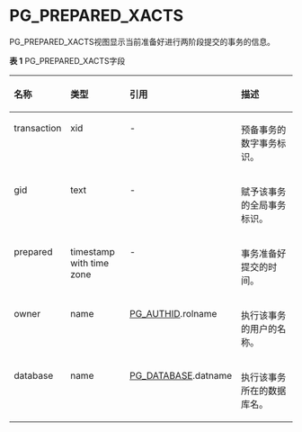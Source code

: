 # PG\_PREPARED\_XACTS<a name="ZH-CN_TOPIC_0289900641"></a>

PG\_PREPARED\_XACTS视图显示当前准备好进行两阶段提交的事务的信息。

**表 1**  PG\_PREPARED\_XACTS字段

<a name="zh-cn_topic_0283136574_zh-cn_topic_0237122426_zh-cn_topic_0059777963_tec9b4660705d49f58f7e7e00efd41fca"></a>
<table><thead align="left"><tr id="zh-cn_topic_0283136574_zh-cn_topic_0237122426_zh-cn_topic_0059777963_r7b944bb569304737a094c9a9c7908029"><th class="cellrowborder" valign="top" width="16.09%" id="mcps1.2.5.1.1"><p id="zh-cn_topic_0283136574_zh-cn_topic_0237122426_zh-cn_topic_0059777963_a16cfd17470814f74b13233e1191dff41"><a name="zh-cn_topic_0283136574_zh-cn_topic_0237122426_zh-cn_topic_0059777963_a16cfd17470814f74b13233e1191dff41"></a><a name="zh-cn_topic_0283136574_zh-cn_topic_0237122426_zh-cn_topic_0059777963_a16cfd17470814f74b13233e1191dff41"></a>名称</p>
</th>
<th class="cellrowborder" valign="top" width="24.48%" id="mcps1.2.5.1.2"><p id="zh-cn_topic_0283136574_zh-cn_topic_0237122426_zh-cn_topic_0059777963_a20215cc211a24cfe85aa651412131b58"><a name="zh-cn_topic_0283136574_zh-cn_topic_0237122426_zh-cn_topic_0059777963_a20215cc211a24cfe85aa651412131b58"></a><a name="zh-cn_topic_0283136574_zh-cn_topic_0237122426_zh-cn_topic_0059777963_a20215cc211a24cfe85aa651412131b58"></a>类型</p>
</th>
<th class="cellrowborder" valign="top" width="22.18%" id="mcps1.2.5.1.3"><p id="zh-cn_topic_0283136574_zh-cn_topic_0237122426_zh-cn_topic_0059777963_a25549aafc66348059aa4aac2af6bacc6"><a name="zh-cn_topic_0283136574_zh-cn_topic_0237122426_zh-cn_topic_0059777963_a25549aafc66348059aa4aac2af6bacc6"></a><a name="zh-cn_topic_0283136574_zh-cn_topic_0237122426_zh-cn_topic_0059777963_a25549aafc66348059aa4aac2af6bacc6"></a>引用</p>
</th>
<th class="cellrowborder" valign="top" width="37.25%" id="mcps1.2.5.1.4"><p id="zh-cn_topic_0283136574_zh-cn_topic_0237122426_zh-cn_topic_0059777963_accbebaa4fb444945b8185ec9c7a90012"><a name="zh-cn_topic_0283136574_zh-cn_topic_0237122426_zh-cn_topic_0059777963_accbebaa4fb444945b8185ec9c7a90012"></a><a name="zh-cn_topic_0283136574_zh-cn_topic_0237122426_zh-cn_topic_0059777963_accbebaa4fb444945b8185ec9c7a90012"></a>描述</p>
</th>
</tr>
</thead>
<tbody><tr id="zh-cn_topic_0283136574_zh-cn_topic_0237122426_zh-cn_topic_0059777963_r9df81bbf71df4671a2f43b720d65acef"><td class="cellrowborder" valign="top" width="16.09%" headers="mcps1.2.5.1.1 "><p id="zh-cn_topic_0283136574_zh-cn_topic_0237122426_zh-cn_topic_0059777963_af95440b38c2d436db34e402ea9f32bb3"><a name="zh-cn_topic_0283136574_zh-cn_topic_0237122426_zh-cn_topic_0059777963_af95440b38c2d436db34e402ea9f32bb3"></a><a name="zh-cn_topic_0283136574_zh-cn_topic_0237122426_zh-cn_topic_0059777963_af95440b38c2d436db34e402ea9f32bb3"></a>transaction</p>
</td>
<td class="cellrowborder" valign="top" width="24.48%" headers="mcps1.2.5.1.2 "><p id="zh-cn_topic_0283136574_zh-cn_topic_0237122426_zh-cn_topic_0059777963_afe17c7d88a7d4561805a4114ae29d40d"><a name="zh-cn_topic_0283136574_zh-cn_topic_0237122426_zh-cn_topic_0059777963_afe17c7d88a7d4561805a4114ae29d40d"></a><a name="zh-cn_topic_0283136574_zh-cn_topic_0237122426_zh-cn_topic_0059777963_afe17c7d88a7d4561805a4114ae29d40d"></a>xid</p>
</td>
<td class="cellrowborder" valign="top" width="22.18%" headers="mcps1.2.5.1.3 "><p id="zh-cn_topic_0283136574_zh-cn_topic_0237122426_zh-cn_topic_0059777963_a8fd0ce75e9ba4df9866f4eddf9ce447b"><a name="zh-cn_topic_0283136574_zh-cn_topic_0237122426_zh-cn_topic_0059777963_a8fd0ce75e9ba4df9866f4eddf9ce447b"></a><a name="zh-cn_topic_0283136574_zh-cn_topic_0237122426_zh-cn_topic_0059777963_a8fd0ce75e9ba4df9866f4eddf9ce447b"></a>-</p>
</td>
<td class="cellrowborder" valign="top" width="37.25%" headers="mcps1.2.5.1.4 "><p id="zh-cn_topic_0283136574_zh-cn_topic_0237122426_zh-cn_topic_0059777963_afc1177525d1045dca667d28dfd1b9de1"><a name="zh-cn_topic_0283136574_zh-cn_topic_0237122426_zh-cn_topic_0059777963_afc1177525d1045dca667d28dfd1b9de1"></a><a name="zh-cn_topic_0283136574_zh-cn_topic_0237122426_zh-cn_topic_0059777963_afc1177525d1045dca667d28dfd1b9de1"></a>预备事务的数字事务标识。</p>
</td>
</tr>
<tr id="zh-cn_topic_0283136574_zh-cn_topic_0237122426_zh-cn_topic_0059777963_rf93308b9a960487bb33be75bd7e12304"><td class="cellrowborder" valign="top" width="16.09%" headers="mcps1.2.5.1.1 "><p id="zh-cn_topic_0283136574_zh-cn_topic_0237122426_zh-cn_topic_0059777963_a8923b3d2ca0a441ea532f52eb5cfab07"><a name="zh-cn_topic_0283136574_zh-cn_topic_0237122426_zh-cn_topic_0059777963_a8923b3d2ca0a441ea532f52eb5cfab07"></a><a name="zh-cn_topic_0283136574_zh-cn_topic_0237122426_zh-cn_topic_0059777963_a8923b3d2ca0a441ea532f52eb5cfab07"></a>gid</p>
</td>
<td class="cellrowborder" valign="top" width="24.48%" headers="mcps1.2.5.1.2 "><p id="zh-cn_topic_0283136574_zh-cn_topic_0237122426_zh-cn_topic_0059777963_a66e00c535a0d46c7a9e42f68f66af8fc"><a name="zh-cn_topic_0283136574_zh-cn_topic_0237122426_zh-cn_topic_0059777963_a66e00c535a0d46c7a9e42f68f66af8fc"></a><a name="zh-cn_topic_0283136574_zh-cn_topic_0237122426_zh-cn_topic_0059777963_a66e00c535a0d46c7a9e42f68f66af8fc"></a>text</p>
</td>
<td class="cellrowborder" valign="top" width="22.18%" headers="mcps1.2.5.1.3 "><p id="zh-cn_topic_0283136574_zh-cn_topic_0237122426_zh-cn_topic_0059777963_a53d70a00b91c43368a6481769385ac6d"><a name="zh-cn_topic_0283136574_zh-cn_topic_0237122426_zh-cn_topic_0059777963_a53d70a00b91c43368a6481769385ac6d"></a><a name="zh-cn_topic_0283136574_zh-cn_topic_0237122426_zh-cn_topic_0059777963_a53d70a00b91c43368a6481769385ac6d"></a>-</p>
</td>
<td class="cellrowborder" valign="top" width="37.25%" headers="mcps1.2.5.1.4 "><p id="zh-cn_topic_0283136574_zh-cn_topic_0237122426_zh-cn_topic_0059777963_a968282c4606e4300a48c67d7532099a9"><a name="zh-cn_topic_0283136574_zh-cn_topic_0237122426_zh-cn_topic_0059777963_a968282c4606e4300a48c67d7532099a9"></a><a name="zh-cn_topic_0283136574_zh-cn_topic_0237122426_zh-cn_topic_0059777963_a968282c4606e4300a48c67d7532099a9"></a>赋予该事务的全局事务标识。</p>
</td>
</tr>
<tr id="zh-cn_topic_0283136574_zh-cn_topic_0237122426_zh-cn_topic_0059777963_r611cbb2a81e6427580bbf75adf2fb0c9"><td class="cellrowborder" valign="top" width="16.09%" headers="mcps1.2.5.1.1 "><p id="zh-cn_topic_0283136574_zh-cn_topic_0237122426_zh-cn_topic_0059777963_ab167ed7d9c6c4be081c090df652d7013"><a name="zh-cn_topic_0283136574_zh-cn_topic_0237122426_zh-cn_topic_0059777963_ab167ed7d9c6c4be081c090df652d7013"></a><a name="zh-cn_topic_0283136574_zh-cn_topic_0237122426_zh-cn_topic_0059777963_ab167ed7d9c6c4be081c090df652d7013"></a>prepared</p>
</td>
<td class="cellrowborder" valign="top" width="24.48%" headers="mcps1.2.5.1.2 "><p id="zh-cn_topic_0283136574_zh-cn_topic_0237122426_zh-cn_topic_0059777963_a67f5e6ee7782481ba00f85d2509de9cc"><a name="zh-cn_topic_0283136574_zh-cn_topic_0237122426_zh-cn_topic_0059777963_a67f5e6ee7782481ba00f85d2509de9cc"></a><a name="zh-cn_topic_0283136574_zh-cn_topic_0237122426_zh-cn_topic_0059777963_a67f5e6ee7782481ba00f85d2509de9cc"></a>timestamp with time zone</p>
</td>
<td class="cellrowborder" valign="top" width="22.18%" headers="mcps1.2.5.1.3 "><p id="zh-cn_topic_0283136574_zh-cn_topic_0237122426_zh-cn_topic_0059777963_a7e0ed04a460a44dca21bc41bb999b30c"><a name="zh-cn_topic_0283136574_zh-cn_topic_0237122426_zh-cn_topic_0059777963_a7e0ed04a460a44dca21bc41bb999b30c"></a><a name="zh-cn_topic_0283136574_zh-cn_topic_0237122426_zh-cn_topic_0059777963_a7e0ed04a460a44dca21bc41bb999b30c"></a>-</p>
</td>
<td class="cellrowborder" valign="top" width="37.25%" headers="mcps1.2.5.1.4 "><p id="zh-cn_topic_0283136574_zh-cn_topic_0237122426_zh-cn_topic_0059777963_a0d24cf9b7ff1449b8b2eed5c8ceb4d55"><a name="zh-cn_topic_0283136574_zh-cn_topic_0237122426_zh-cn_topic_0059777963_a0d24cf9b7ff1449b8b2eed5c8ceb4d55"></a><a name="zh-cn_topic_0283136574_zh-cn_topic_0237122426_zh-cn_topic_0059777963_a0d24cf9b7ff1449b8b2eed5c8ceb4d55"></a>事务准备好提交的时间。</p>
</td>
</tr>
<tr id="zh-cn_topic_0283136574_zh-cn_topic_0237122426_zh-cn_topic_0059777963_r55f31c98ee7b4787afe6ff044890bf5d"><td class="cellrowborder" valign="top" width="16.09%" headers="mcps1.2.5.1.1 "><p id="zh-cn_topic_0283136574_zh-cn_topic_0237122426_zh-cn_topic_0059777963_aebf5f3bdc3054c399f3164cb6544bb2b"><a name="zh-cn_topic_0283136574_zh-cn_topic_0237122426_zh-cn_topic_0059777963_aebf5f3bdc3054c399f3164cb6544bb2b"></a><a name="zh-cn_topic_0283136574_zh-cn_topic_0237122426_zh-cn_topic_0059777963_aebf5f3bdc3054c399f3164cb6544bb2b"></a>owner</p>
</td>
<td class="cellrowborder" valign="top" width="24.48%" headers="mcps1.2.5.1.2 "><p id="zh-cn_topic_0283136574_zh-cn_topic_0237122426_zh-cn_topic_0059777963_aa5003f7dc83b4083aa701bf1eba37bea"><a name="zh-cn_topic_0283136574_zh-cn_topic_0237122426_zh-cn_topic_0059777963_aa5003f7dc83b4083aa701bf1eba37bea"></a><a name="zh-cn_topic_0283136574_zh-cn_topic_0237122426_zh-cn_topic_0059777963_aa5003f7dc83b4083aa701bf1eba37bea"></a>name</p>
</td>
<td class="cellrowborder" valign="top" width="22.18%" headers="mcps1.2.5.1.3 "><p id="zh-cn_topic_0283136574_zh-cn_topic_0237122426_zh-cn_topic_0059777963_af083a851fc96494c86221c4ff38a9154"><a name="zh-cn_topic_0283136574_zh-cn_topic_0237122426_zh-cn_topic_0059777963_af083a851fc96494c86221c4ff38a9154"></a><a name="zh-cn_topic_0283136574_zh-cn_topic_0237122426_zh-cn_topic_0059777963_af083a851fc96494c86221c4ff38a9154"></a><a href="PG_AUTHID.md">PG_AUTHID</a>.rolname</p>
</td>
<td class="cellrowborder" valign="top" width="37.25%" headers="mcps1.2.5.1.4 "><p id="zh-cn_topic_0283136574_zh-cn_topic_0237122426_zh-cn_topic_0059777963_ae00f823fd3ef4d9c8da78ff754ab1354"><a name="zh-cn_topic_0283136574_zh-cn_topic_0237122426_zh-cn_topic_0059777963_ae00f823fd3ef4d9c8da78ff754ab1354"></a><a name="zh-cn_topic_0283136574_zh-cn_topic_0237122426_zh-cn_topic_0059777963_ae00f823fd3ef4d9c8da78ff754ab1354"></a>执行该事务的用户的名称。</p>
</td>
</tr>
<tr id="zh-cn_topic_0283136574_zh-cn_topic_0237122426_zh-cn_topic_0059777963_r196e6f1799ed43a9ab487ccf46b575be"><td class="cellrowborder" valign="top" width="16.09%" headers="mcps1.2.5.1.1 "><p id="zh-cn_topic_0283136574_zh-cn_topic_0237122426_zh-cn_topic_0059777963_a015266260cad4d8a93a207e1ecfe8a73"><a name="zh-cn_topic_0283136574_zh-cn_topic_0237122426_zh-cn_topic_0059777963_a015266260cad4d8a93a207e1ecfe8a73"></a><a name="zh-cn_topic_0283136574_zh-cn_topic_0237122426_zh-cn_topic_0059777963_a015266260cad4d8a93a207e1ecfe8a73"></a>database</p>
</td>
<td class="cellrowborder" valign="top" width="24.48%" headers="mcps1.2.5.1.2 "><p id="zh-cn_topic_0283136574_zh-cn_topic_0237122426_zh-cn_topic_0059777963_a55123c84a3a640c28b8f3ebd7e498c1d"><a name="zh-cn_topic_0283136574_zh-cn_topic_0237122426_zh-cn_topic_0059777963_a55123c84a3a640c28b8f3ebd7e498c1d"></a><a name="zh-cn_topic_0283136574_zh-cn_topic_0237122426_zh-cn_topic_0059777963_a55123c84a3a640c28b8f3ebd7e498c1d"></a>name</p>
</td>
<td class="cellrowborder" valign="top" width="22.18%" headers="mcps1.2.5.1.3 "><p id="zh-cn_topic_0283136574_zh-cn_topic_0237122426_zh-cn_topic_0059777963_a5c6fa071e2c3483ca66f28e1144dc725"><a name="zh-cn_topic_0283136574_zh-cn_topic_0237122426_zh-cn_topic_0059777963_a5c6fa071e2c3483ca66f28e1144dc725"></a><a name="zh-cn_topic_0283136574_zh-cn_topic_0237122426_zh-cn_topic_0059777963_a5c6fa071e2c3483ca66f28e1144dc725"></a><a href="PG_DATABASE.md">PG_DATABASE</a>.datname</p>
</td>
<td class="cellrowborder" valign="top" width="37.25%" headers="mcps1.2.5.1.4 "><p id="zh-cn_topic_0283136574_zh-cn_topic_0237122426_zh-cn_topic_0059777963_aa93b2f3d230a4abab4ae045a8a2fbcc0"><a name="zh-cn_topic_0283136574_zh-cn_topic_0237122426_zh-cn_topic_0059777963_aa93b2f3d230a4abab4ae045a8a2fbcc0"></a><a name="zh-cn_topic_0283136574_zh-cn_topic_0237122426_zh-cn_topic_0059777963_aa93b2f3d230a4abab4ae045a8a2fbcc0"></a>执行该事务所在的数据库名。</p>
</td>
</tr>
</tbody>
</table>
